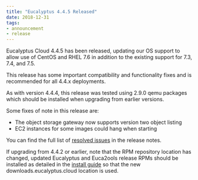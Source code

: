 ```yaml
---
title: "Eucalyptus 4.4.5 Released"
date: 2018-12-31
tags:
- announcement
- release
---
```


Eucalyptus Cloud 4.4.5 has been released, updating our OS support to allow use of CentOS and RHEL 7.6 in addition to
the existing support for 7.3, 7.4, and 7.5.

This release has some important compatibility and functionality fixes and is recommended for all 4.4.x deployments.

<!--more-->

As with version 4.4.4, this release was tested using 2.9.0 qemu packages which should be installed when upgrading from
earlier versions.

Some fixes of note in this release are:

* The object storage gateway now supports version two object listing
* EC2 instances for some images could hang when starting

You can find the full list of
[resolved issues](https://docs.eucalyptus.cloud/eucalyptus/4.4.5/index.html#release-notes/4.4.5/4.4.5_rn_resolved.html)
in the release notes.

If upgrading from 4.4.2 or earlier, note that the RPM repository location has changed, updated Eucalyptus and Euca2ools
release RPMs should be installed as detailed in the
[install guide](https://docs.eucalyptus.cloud/eucalyptus/4.4.5/install-guide/installing_euca_release.html)
so that the new downloads.eucalyptus.cloud location is used.

